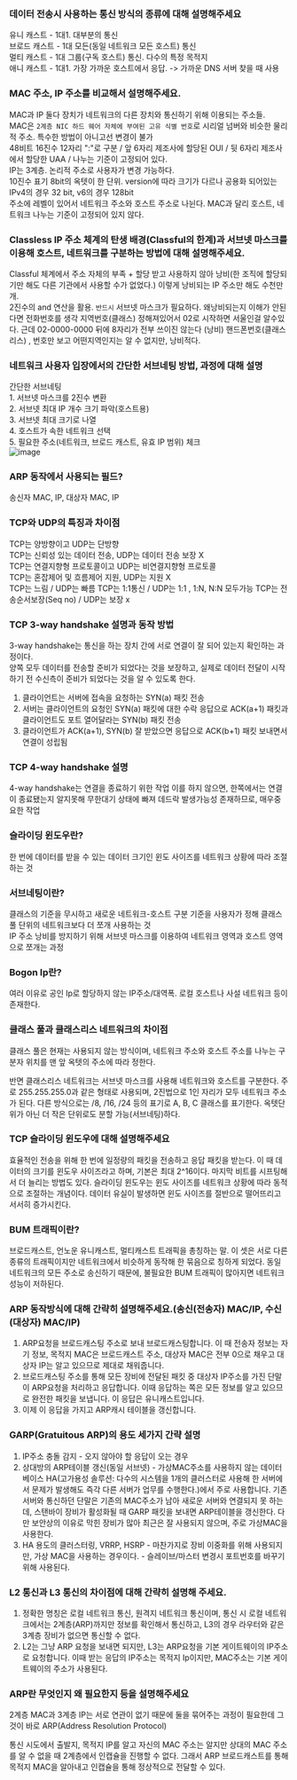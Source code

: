 ### 데이터 전송시 사용하는 통신 방식의 종류에 대해 설명해주세요  
유니 캐스트 - 1대1. 대부분의 통신  
브로드 캐스트 - 1대 모든(동일 네트워크 모든 호스트) 통신  
멀티 캐스트 - 1대 그룹(구독 호스트) 통신. 다수의 특정 목적지  
애니 캐스트 - 1대1. 가장 가까운 호스트에서 응답. -> 가까운 DNS 서버 찾을 때 사용  

### MAC 주소, IP 주소를 비교해서 설명해주세요.
MAC과 IP 둘다 장치가 네트워크의 다른 장치와 통신하기 위해 이용되는 주소들.  
MAC은 `2계층 NIC 하드 웨어 자체에 부여된 고유 식별 번호`로 시리얼 넘버와 비슷한 물리적 주소. 특수한 방법이 아니고선 변경이 불가  
48비트 16진수 12자리 ":"로 구분 / 앞 6자리 제조사에 할당된 OUI / 뒷 6자리 제조사에서 할당한 UAA / 나누는 기준이 고정되어 있다.  
IP는 3계층. 논리적 주소로 사용자가 변경 가능하다.  
10진수 표기 8bit의 옥텟이 한 단위. version에 따라 크기가 다르나 공용화 되어있는 IPv4의 경우 32 bit, v6의 경우 128bit  
주소에 레벨이 있어서 네트워크 주소와 호스트 주소로 나뉜다. MAC과 달리 호스트, 네트워크 나누는 기준이 고정되어 있지 않다.

### Classless IP 주소 체계의 탄생 배경(Classful의 한계)과 서브넷 마스크를 이용해 호스트, 네트워크를 구분하는 방법에 대해 설명해주세요.
Classful 체계에서 주소 자체의 부족 + 할당 받고 사용하지 않아 낭비(한 조직에 할당되기만 해도 다른 기관에서 사용할 수가 없었다.) 이렇게 낭비되는 IP 주소만 해도 수천만 개.  
2진수의 and 연산을 활용. `반드시` 서브넷 마스크가 필요하다.
왜낭비되는지 이해가 안된다면 전화번호를 생각
지역번호(클래스) 정해져있어서 02로 시작하면 서울인걸 알수있다. 근데 02-0000-0000 뒤에 8자리가 전부 쓰이진 않는다 (낭비)
핸드폰번호(클래스리스) , 번호만 보고 어떤지역인지는 알 수 없지만, 낭비적다.

### 네트워크 사용자 입장에서의 간단한 서브네팅 방법, 과정에 대해 설명
간단한 서브네팅  
	1. 서브넷 마스크를 2진수 변환  
	2. 서브넷 최대 IP 개수 크기 파악(호스트용)  
	3. 서브넷 최대 크기로 나열  
	4. 호스트가 속한 네트워크 선택  
	5. 필요한 주소(네트워크, 브로드 캐스트, 유효 IP 범위) 체크  
![image](https://user-images.githubusercontent.com/72867880/161293680-20a44dce-cc08-4113-bb73-e26b08a70a41.png)


### ARP 동작에서 사용되는 필드?
송신자 MAC, IP, 대상자 MAC, IP

### TCP와 UDP의 특징과 차이점
TCP는 양방향이고 UDP는 단방향  
TCP는 신뢰성 있는 데이터 전송, UDP는 데이터 전송 보장 X  
TCP는 연결지향형 프로토콜이고 UDP는 비연결지향형 프로토콜  
TCP는 혼잡제어 및 흐름제어 지원, UDP는 지원 X  
TCP는 느림 / UDP는 빠름
TCP는 1:1통신 / UDP는 1:1 , 1:N, N:N 모두가능
TCP는 전송순서보장(Seq no) / UDP는 보장 x

### TCP 3-way handshake 설명과 동작 방법
3-way handshake는 통신을 하는 장치 간에 서로 연결이 잘 되어 있는지 확인하는 과정이다.  
양쪽 모두 데이터를 전송할 준비가 되었다는 것을 보장하고, 실제로 데이터 전달이 시작하기 전 수신측이 준비가 되었다는 것을 알 수 있도록 한다.

1) 클라이언트는 서버에 접속을 요청하는 SYN(a) 패킷 전송  
2) 서버는 클라이언트의 요청인 SYN(a) 패킷에 대한 수락 응답으로 ACK(a+1) 패킷과 클라이언트도 포트 열어달라는 SYN(b) 패킷 전송  
3) 클라이언트가 ACK(a+1), SYN(b) 잘 받았으면 응답으로 ACK(b+1) 패킷 보내면서 연결이 성립됨  

### TCP 4-way handshake 설명 
4-way handshake는 연결을 종료하기 위한 작업
이를 하지 않으면, 한쪽에서는 연결이 종료됐는지 알지못해 무한대기 상태에 빠져 데드락 발생가능성 존재하므로, 매우중 요한 작업

### 슬라이딩 윈도우란?
한 번에 데이터를 받을 수 있는 데이터 크기인 윈도 사이즈를 네트워크 상황에 따라 조절하는 것

### 서브네팅이란?
클래스의 기준을 무시하고 새로운 네트워크-호스트 구분 기준을 사용자가 정해 클래스풀 단위의 네트워크보다 더 쪼개 사용하는 것  
IP 주소 낭비를 방지하기 위해 서브넷 마스크를 이용하여 네트워크 영역과 호스트 영역으로 쪼개는 과정

### Bogon Ip란?
여러 이유로 공인 Ip로 할당하지 않는 IP주소/대역폭. 로컬 호스트나 사설 네트워크 등이 존재한다.

### 클래스 풀과 클래스리스 네트워크의 차이점
클래스 풀은 현재는 사용되지 않는 방식이며, 네트워크 주소와 호스트 주소를 나누는 구분자 위치를 맨 앞 옥텟의 주소에 따라 정한다.

반면 클래스리스 네트워크는 서브넷 마스크를 사용해 네트워크와 호스트를 구분한다. 주로 255.255.255.0과 같은 형태로 사용되며,
2진법으로 1인 자리가 모두 네트워크 주소가 된다. 다른 방식으로는 /8, /16, /24 등의 표기로 A, B, C 클래스를 표기한다.
옥텟단위가 아닌 더 작은 단위로도 분할 가능(서브네팅)하다.

### TCP 슬라이딩 윈도우에 대해 설명해주세요
효율적인 전송을 위해 한 번에 일정량의 패킷을 전송하고 응답 패킷을 받는다.
이 때 데이터의 크기를 윈도우 사이즈라고 하며, 기본은 최대 2^16이다. 마지막 비트를 시프팅해서 더 늘리는 방법도 있다.
슬라이딩 윈도우는 윈도 사이즈를 네트워크 상황에 따라 동적으로 조절하는 개념이다.
데이터 유실이 발생하면 윈도 사이즈를 절반으로 떨어뜨리고 서서히 증가시킨다.

### BUM 트래픽이란?
브로드캐스트, 언노운 유니캐스트, 멀티캐스트 트래픽을 총칭하는 말.
이 셋은 서로 다른 종류의 트래픽이지만 네트워크에서 비슷하게 동작해 한 묶음으로 칭하게 되었다.
동일 네트워크의 모든 주소로 송신하기 때문에, 불필요한 BUM 트래픽이 많아지면 네트워크 성능이 저하된다.
   
### ARP 동작방식에 대해 간략히 설명해주세요.(송신(전송자) MAC/IP, 수신(대상자) MAC/IP)
1) ARP요청을 브로드캐스팅 주소로 보내 브로드캐스팅합니다. 이 때 전송자 정보는 자기 정보, 목적지 MAC은 브로드캐스트 주소, 대상자 MAC은 전부 0으로 채우고 대상자 IP는 알고 있으므로 제대로 채워줍니다.
2) 브로드캐스팅 주소를 통해 모든 장비에 전달된 패킷 중 대상자 IP주소를 가진 단말이 ARP요청을 처리하고 응답합니다. 이때 응답하는 쪽은 모든 정보를 알고 있으므로 완전한 패킷을 보냅니다. 이 응답은 유니캐스트입니다.
3) 이제 이 응답을 가지고 ARP캐시 테이블을 갱신합니다.

### GARP(Gratuitous ARP)의 용도 세가지 간략 설명
1) IP주소 충돌 감지 - 오지 않아야 할 응답이 오는 경우
2) 상대방의 ARP테이블 갱신(동일 서브넷) - 가상MAC주소를 사용하지 않는 데이터베이스 HA(고가용성 솔루션: 다수의 시스템을 1개의 클러스터로 사용해 한 서버에서 문제가 발생해도 즉각 다른 서버가 업무를 수행한다.)에서 주로 사용합니다. 기존 서버와 통신하던 단말은 기존의 MAC주소가 남아 새로운 서버와 연결되지 못 하는데, 스탠바이 장비가 활성화될 때 GARP 패킷을 보내면 ARP테이블을 갱신한다.
다만 보안상의 이유로 막힌 장비가 많아 최근은 잘 사용되지 않으며, 주로 가상MAC을 사용한다.
3) HA 용도의 클러스터링, VRRP, HSRP - 마찬가지로 장비 이중화를 위해 사용되지만, 가상 MAC을 사용하는 경우이다.  - 슬레이브/마스터 변경시 포트번호를 바꾸기 위해 사용된다.

### L2 통신과 L3 통신의 차이점에 대해 간략히 설명해 주세요.
1) 정확한 명칭은 로컬 네트워크 통신, 원격지 네트워크 통신이며, 통신 시 로컬 네트워크에서는 2계층(ARP)까지만 정보를 확인해서 통신하고, L3의 경우 라우터와 같은 3계층 장비가 없으면 통신할 수 없다.
2) L2는 그냥 ARP 요청을 보내면 되지만, L3는 ARP요청을 기본 게이트웨이의 IP주소로 요청합니다. 이때 받는 응답의 IP주소는 목적지 Ip이지만, MAC주소는 기본 게이트웨이의 주소가 사용된다.

### ARP란 무엇인지 왜 필요한지 등을 설명해주세요

2계층 MAC과 3계층 IP는 서로 연관이 없기 때문에 둘을 묶어주는 과정이 필요한데 그것이 바로 ARP(Address Resolution Protocol)

통신 시도에서 출발지, 목적지 IP를 알고 자신의 MAC 주소는 알지만 상대의 MAC 주소를 알 수 없을 때 2계층에서 인캡슐을 진행할 수 없다. 그래서 ARP 브로드캐스트를 통해 목적지 MAC을 알아내고 인캡슐을 통해 정상적으로 전달할 수 있다.